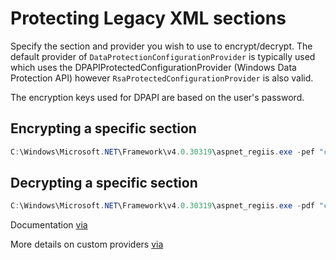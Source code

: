 ﻿# Protecting Legacy XML sections

Specify the section and provider you wish to use to encrypt/decrypt. The default provider of `DataProtectionConfigurationProvider` is 
typically used which uses the DPAPIProtectedConfigurationProvider (Windows Data Protection API) however `RsaProtectedConfigurationProvider` 
is also valid.

The encryption keys used for DPAPI are based on the user's password.

## Encrypting a specific section

```powershell
C:\Windows\Microsoft.NET\Framework\v4.0.30319\aspnet_regiis.exe -pef "connectionStrings" "B:\gitrepo\personalcode\AnyConfig\AnyConfig\AnyConfig.Tests" -prov "DataProtectionConfigurationProvider"
```

## Decrypting a specific section

```powershell
C:\Windows\Microsoft.NET\Framework\v4.0.30319\aspnet_regiis.exe -pdf "connectionStrings" "B:\gitrepo\personalcode\AnyConfig\AnyConfig\AnyConfig.Tests" -prov "DataProtectionConfigurationProvider"
```

Documentation [via](https://docs.microsoft.com/en-us/aspnet/web-forms/overview/data-access/advanced-data-access-scenarios/protecting-connection-strings-and-other-configuration-information-cs#step-3-encrypting-configuration-sections-usingaspnet_regiisexe)

More details on custom providers [via](https://techcommunity.microsoft.com/t5/iis-support-blog/connection-string-encryption-and-decryption/ba-p/830094#)
